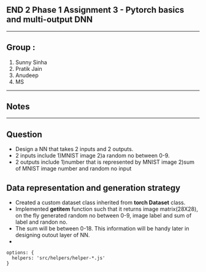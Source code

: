 
## END 2 Phase 1 Assignment 3 - Pytorch basics and multi-output DNN
------------------------------------------------------------------------------------------------------------

## Group : 
1. Sunny Sinha
2. Pratik Jain
3. Anudeep
4. MS

----------------------
## Notes 
---------------------------------------------------------------------------------------------------------------------------

## Question
* Design a NN that takes 2 inputs and 2 outputs.
* 2 inputs include 1)MNIST image 2)a random no between 0-9.
* 2 outputs include 1)number that is represented by MNIST image  2)sum of MNIST image number and random no input

## Data representation and generation strategy
* Created a custom dataset class inherited from __torch Dataset__ class.
* Implemented __getitem__ function such that it returns image matrix(28X28), on the fly generated random no between 0-9, image label and sum of label and randon no.
* The sum will be between 0-18. This information will be handy later in designing outout layer of NN.
* 


```
options: {
  helpers: 'src/helpers/helper-*.js'
}
```
